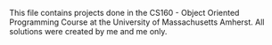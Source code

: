 This file contains projects done in the CS160 - Object Oriented Programming Course at the University of Massachusetts Amherst. All solutions were created by me and me only. 
